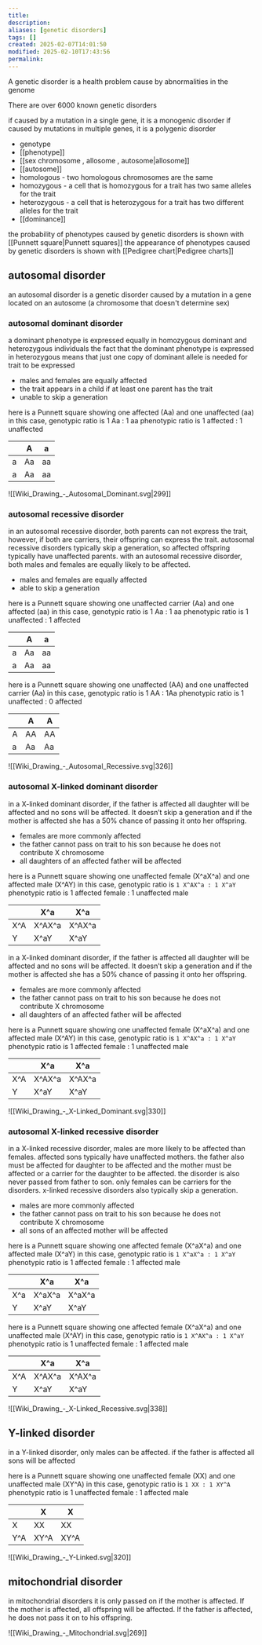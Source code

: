 ```yaml
---
title: 
description: 
aliases: [genetic disorders]
tags: []
created: 2025-02-07T14:01:50
modified: 2025-02-10T17:43:56
permalink:
---
```


A genetic disorder is a health problem cause by abnormalities in the genome

There are over 6000 known genetic disorders

if caused by a mutation in a single gene, it is a monogenic disorder
if caused by mutations in multiple genes, it is a polygenic disorder


- genotype
- [[phenotype]]
- [[sex chromosome , allosome , autosome|allosome]]
- [[autosome]]
- homologous - two homologous chromosomes are the same
- homozygous - a cell that is homozygous for a trait has two same alleles for the trait
- heterozygous - a cell that is heterozygous for a trait has two different alleles for the trait
- [[dominance]]


the probability of phenotypes caused by genetic disorders is shown with [[Punnett square|Punnett squares]]
the appearance of phenotypes caused by genetic disorders is shown with [[Pedigree chart|Pedigree charts]]

## autosomal disorder

an autosomal disorder is a genetic disorder caused by a mutation in a gene located on an autosome (a chromosome that doesn't determine sex)

### autosomal dominant disorder

a dominant phenotype is expressed equally in homozygous dominant and heterozygous individuals
the fact that the dominant phenotype is expressed in heterozygous means that just one copy of dominant allele is needed for trait to be expressed

- males and females are equally affected
- the trait appears in a child if at least one parent has the trait
- unable to skip a generation

here is a Punnett square showing one affected (Aa) and one unaffected (aa)
in this case,
genotypic ratio is 1 Aa : 1 aa
phenotypic ratio is 1 affected : 1 unaffected

|     | A   | a   |
| --- | --- | --- |
| a   | Aa  | aa  |
| a   | Aa  | aa  |

![[Wiki_Drawing_-_Autosomal_Dominant.svg|299]]

### autosomal recessive disorder

in an autosomal recessive disorder, both parents can not express the trait, however, if both are carriers, their offspring can express the trait. autosomal recessive disorders typically skip a generation, so affected offspring typically have unaffected parents. with an autosomal recessive disorder, both males and females are equally likely to be affected.

- males and females are equally affected
- able to skip a generation

here is a Punnett square showing one unaffected carrier (Aa) and one affected (aa)
in this case,
genotypic ratio is 1 Aa : 1 aa
phenotypic ratio is 1 unaffected : 1 affected

|     | A   | a   |
| --- | --- | --- |
| a   | Aa  | aa  |
| a   | Aa  | aa  |

here is a Punnett square showing one unaffected (AA) and one unaffected carrier (Aa)
in this case,
genotypic ratio is 1 AA : 1Aa
phenotypic ratio is 1 unaffected : 0 affected

|     | A   | A   |
| --- | --- | --- |
| A   | AA  | AA  |
| a   | Aa  | Aa  |

![[Wiki_Drawing_-_Autosomal_Recessive.svg|326]]

### autosomal X-linked dominant disorder

in a X-linked dominant disorder, if the father is affected all daughter will be affected and no sons will be affected. It doesn’t skip a generation and if the mother is affected she has a 50% chance of passing it onto her offspring.

- females are more commonly affected
- the father cannot pass on trait to his son because he does not contribute X chromosome
- all daughters of an affected father will be affected

here is a Punnett square showing one unaffected female (X^aX^a) and one affected male (X^AY)
in this case,
genotypic ratio is `1 X^AX^a : 1 X^aY`
phenotypic ratio is 1 affected female : 1 unaffected male

|     | X^a    | X^a    |
| --- | ------ | ------ |
| X^A | X^AX^a | X^AX^a |
| Y   | X^aY   | X^aY   |

in a X-linked dominant disorder, if the father is affected all daughter will be affected and no sons will be affected. It doesn’t skip a generation and if the mother is affected she has a 50% chance of passing it onto her offspring.

- females are more commonly affected
- the father cannot pass on trait to his son because he does not contribute X chromosome
- all daughters of an affected father will be affected

here is a Punnett square showing one unaffected female (X^aX^a) and one affected male (X^AY)
in this case,
genotypic ratio is `1 X^AX^a : 1 X^aY`
phenotypic ratio is 1 affected female : 1 unaffected male

|     | X^a    | X^a    |
| --- | ------ | ------ |
| X^A | X^AX^a | X^AX^a |
| Y   | X^aY   | X^aY   |

![[Wiki_Drawing_-_X-Linked_Dominant.svg|330]]

### autosomal X-linked recessive disorder

in a X-linked recessive disorder, males are more likely to be affected than females. affected sons typically have unaffected mothers. the father also must be affected for daughter to be affected and the mother must be affected or a carrier for the daughter to be affected. the disorder is also never passed from father to son. only females can be carriers for the disorders. x-linked recessive disorders also typically skip a generation.

- males are more commonly affected
- the father cannot pass on trait to his son because he does not contribute X chromosome
- all sons of an affected mother will be affected




here is a Punnett square showing one affected female (X^aX^a) and one affected male (X^aY)
in this case,
genotypic ratio is `1 X^aX^a : 1 X^aY`
phenotypic ratio is 1 affected female : 1 affected male

|     | X^a    | X^a    |
| --- | ------ | ------ |
| X^a | X^aX^a | X^aX^a |
| Y   | X^aY   | X^aY   |

here is a Punnett square showing one affected female (X^aX^a) and one unaffected male (X^AY)
in this case,
genotypic ratio is `1 X^AX^a : 1 X^aY`
phenotypic ratio is 1 unaffected female : 1 affected male

|     | X^a    | X^a    |
| --- | ------ | ------ |
| X^A | X^AX^a | X^AX^a |
| Y   | X^aY   | X^aY   |

![[Wiki_Drawing_-_X-Linked_Recessive.svg|338]]

## Y-linked disorder

in a Y-linked disorder, only males can be affected. if the father is affected all sons will be affected

here is a Punnett square showing one unaffected female (XX) and one unaffected male (XY^A)
in this case,
genotypic ratio is `1 XX : 1 XY^A `
phenotypic ratio is 1 unaffected female : 1 affected male

|     | X    | X    |
| --- | ---- | ---- |
| X   | XX   | XX   |
| Y^A | XY^A | XY^A |

![[Wiki_Drawing_-_Y-Linked.svg|320]]

## mitochondrial disorder

in mitochondrial disorders it is only passed on if the mother is affected. If the mother is affected, all offspring will be affected. If the father is affected, he does not pass it on to his offspring.


![[Wiki_Drawing_-_Mitochondrial.svg|269]]
